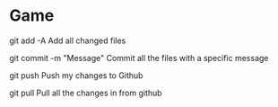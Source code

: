 # Game

git add -A
Add all changed files

git commit -m "Message"
Commit all the files with a specific message

git push
Push my changes to Github

git pull
Pull all the changes in from github

